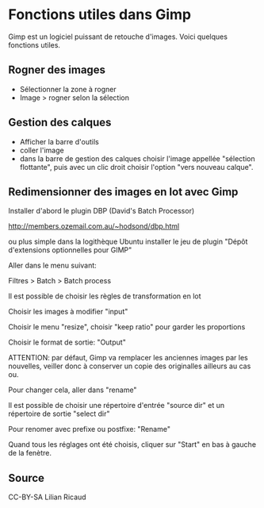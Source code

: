 # Fonctions utiles dans Gimp

Gimp est un logiciel puissant de retouche d'images. Voici quelques fonctions utiles.

## Rogner des images

- Sélectionner la zone à rogner
- Image > rogner selon la sélection

## Gestion des calques

- Afficher la barre d'outils
- coller l'image
- dans la barre de gestion des calques choisir l'image appellée "sélection flottante", puis avec un clic droit choisir l'option "vers nouveau calque".


## Redimensionner des images en lot avec Gimp

Installer d'abord le plugin DBP (David's Batch Processor)

http://members.ozemail.com.au/~hodsond/dbp.html

ou plus simple dans la logithèque Ubuntu installer le jeu de plugin "Dépôt d'extensions optionnelles pour GIMP"

Aller dans le menu suivant:

Filtres > Batch > Batch process

Il est possible de choisir les règles de transformation en lot

Choisir les images à modifier "input"

Choisir le menu "resize", choisir "keep ratio" pour garder les proportions

Choisir le format de sortie: "Output"

ATTENTION: par défaut, Gimp va remplacer les anciennes images par les nouvelles, veiller donc à conserver un copie des originalles ailleurs au cas ou.

Pour changer cela, aller dans "rename"

Il est possible de choisir une répertoire d'entrée "source dir" et un répertoire de sortie "select dir"

Pour renomer avec prefixe ou postfixe: "Rename"

Quand tous les réglages ont été choisis, cliquer sur "Start" en bas à gauche de la fenètre.


## Source
CC-BY-SA
Lilian Ricaud 



